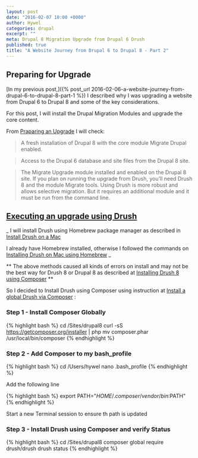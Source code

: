 ```yaml
---
layout: post
date: "2016-02-07 10:00 +0000"
author: Hywel
categories: drupal
excerpt: ""
meta: Drupal 8 Migration Upgrade from Drupal 6 Drush
published: true
title: "A Website Journey from Drupal 6 to Drupal 8 - Part 2"
---
```


## Preparing for Upgrade 

[In my previous post,]({% post_url 2016-02-06-a-website-journey-from-drupal-6-to-drupal-8-part-1 %}) I described why I was upgrading a website from Drupal 6 to Drupal 8 and some of the key considerations.

For this post, I will install the Drupal Migration Modules and upgrade the core content.

From [Praparing an Upgrade](https://www.drupal.org/node/2350603) I will check:

> A fresh installation of Drupal 8 with the core module Migrate Drupal enabled.
    
> Access to the Drupal 6 database and site files from the Drupal 8 site.
    
> The Migrate Upgrade module installed and enabled on the Drupal 8 site.  If you plan on running the upgrade from Drush, you’ll need Drush 8 and the module Migrate tools.  Using Drush is more robust and allows selective migration. But it requires an additional module and it must be run from the command line.

## [Executing an upgrade using Drush](https://www.drupal.org/node/2350651)

_ I will install Drush using Homebrew package manager as described in [Install Drush on a Mac](https://www.drupal.org/node/1674222)

I already have Homebrew installed, otherwise I followed the commands on [Installing Drush on Mac using Homebrew](https://www.drupal.org/node/954766) _

** The above methods caused all kinds of errors on install and may not be the best way for Drush 8 or Drupal 8 as described at [Installing Drush 8 using Composer](http://whaaat.com/installing-drush-8-using-composer)  ** 

So I decided to Install Drush using Composer using instruction at [Install a global Drush via Composer](http://docs.drush.org/en/master/install-alternative/) :

### Step 1 - Install Composer Globally
{% highlight bash %}
cd /Sites/drupal8
curl -sS https://getcomposer.org/installer | php
mv composer.phar /usr/local/bin/composer
{% endhighlight %}

### Step 2 - Add Composer to my bash_profile

{% highlight bash %}
cd /Users/hywel
nano .bash_profile
{% endhighlight %}

Add the following line 

{% highlight bash %}
export PATH="$HOME/.composer/vendor/bin:$PATH"
{% endhighlight %}

Start a new Terminal session to ensure th path is updated

### Step 3 - Install Drush using Composer and verify Status

{% highlight bash %}
cd /Sites/drupal8
composer global require drush/drush
drush status
{% endhighlight %}
